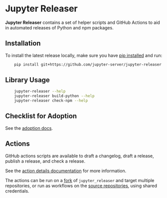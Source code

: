 # Jupyter Releaser

**Jupyter Releaser** contains a set of helper scripts and GitHub Actions to aid in automated releases of Python and npm packages.

## Installation

To install the latest release locally, make sure you have
[pip installed](https://pip.readthedocs.io/en/stable/installing/) and run:

```bash
    pip install git+https://github.com/jupyter-server/jupyter-releaser
```

## Library Usage

```bash
    jupyter-releaser --help
    jupyter-releaser build-python --help
    jupyter-releaser check-npm --help
```

## Checklist for Adoption

See the [adoption docs](https://jupyter-releaser.readthedocs.io/en/latest/how_to_guides/convert_repo.html).

## Actions

GitHub actions scripts are available to draft a changelog, draft a release, publish a release, and check a release.

See the [action details documentation](https://jupyter-releaser.readthedocs.io/en/latest/background/theory.html#action-details) for more information.

The actions can be run on a [fork](https://jupyter-releaser.readthedocs.io/en/latest/how_to_guides/convert_repo_from_releaser.html) of `jupyter_releaser` and target multiple
repositories, or run as workflows on the [source repositories](https://jupyter-releaser.readthedocs.io/en/latest/how_to_guides/convert_repo_from_repo.html), using
shared credentials.
